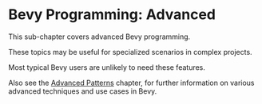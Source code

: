 # Bevy Programming: Advanced

This sub-chapter covers advanced Bevy programming.

These topics may be useful for specialized scenarios in complex projects.

Most typical Bevy users are unlikely to need these features.

Also see the [Advanced Patterns](../patterns/_index.md) chapter, for further
information on various advanced techniques and use cases in Bevy.
